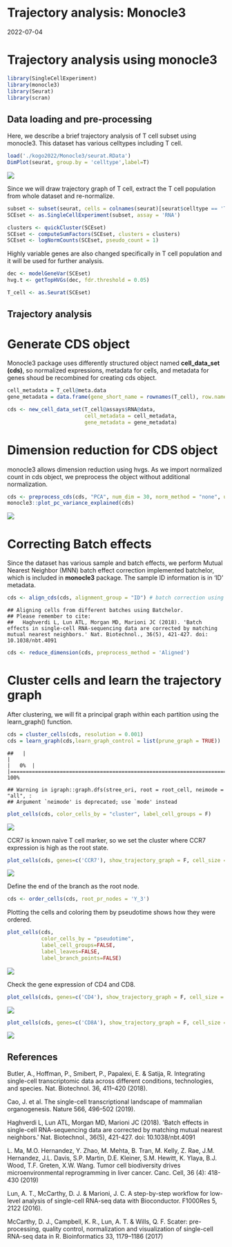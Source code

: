 Trajectory analysis: Monocle3
================
2022-07-04

# Trajectory analysis using monocle3

``` r
library(SingleCellExperiment)
library(monocle3)
library(Seurat)
library(scran)
```

## Data loading and pre-processing

Here, we describe a brief trajectory analysis of T cell subset using
monocle3. This dataset has various celltypes including T cell.

``` r
load('./kogo2022/Monocle3/seurat.RData')
DimPlot(seurat, group.by = 'celltype',label=T)
```

![](KOGO_Monocle3_markdown_files/figure-gfm/unnamed-chunk-2-1.png)<!-- -->

Since we will draw trajectory graph of T cell, extract the T cell
population from whole dataset and re-normalize.

``` r
subset <- subset(seurat, cells = colnames(seurat)[seurat$celltype == 'T cell'])
SCEset <- as.SingleCellExperiment(subset, assay = 'RNA')

clusters <- quickCluster(SCEset)
SCEset <- computeSumFactors(SCEset, clusters = clusters)
SCEset <- logNormCounts(SCEset, pseudo_count = 1)
```

Highly variable genes are also changed specifically in T cell population
and it will be used for further analysis.

``` r
dec <- modelGeneVar(SCEset)
hvg.t <- getTopHVGs(dec, fdr.threshold = 0.05)

T_cell <- as.Seurat(SCEset)
```

## Trajectory analysis

# Generate CDS object

Monocle3 package uses differently structured object named
**cell_data_set (cds)**, so normalized expressions, metadata for cells,
and metadata for genes shoud be recombined for creating cds object.

``` r
cell_metadata = T_cell@meta.data
gene_metadata = data.frame(gene_short_name = rownames(T_cell), row.names = rownames(T_cell))

cds <- new_cell_data_set(T_cell@assays$RNA@data, 
                         cell_metadata = cell_metadata, 
                         gene_metadata = gene_metadata)
```

# Dimension reduction for CDS object

monocle3 allows dimension reduction using hvgs. As we import normalized
count in cds object, we preprocess the object without additional
normalization.

``` r
cds <- preprocess_cds(cds, "PCA", num_dim = 30, norm_method = "none", use_genes = hvg.t)
monocle3::plot_pc_variance_explained(cds)
```

![](KOGO_Monocle3_markdown_files/figure-gfm/unnamed-chunk-6-1.png)<!-- -->

# Correcting Batch effects

Since the dataset has various sample and batch effects, we perform
Mutual Nearest Neighbor (MNN) batch effect correction implemented
batchelor, which is included in **monocle3** package. The sample ID
information is in ‘ID’ metadata.

``` r
cds <- align_cds(cds, alignment_group = "ID") # batch correction using MNN
```

    ## Aligning cells from different batches using Batchelor.
    ## Please remember to cite:
    ##   Haghverdi L, Lun ATL, Morgan MD, Marioni JC (2018). 'Batch effects in single-cell RNA-sequencing data are corrected by matching mutual nearest neighbors.' Nat. Biotechnol., 36(5), 421-427. doi: 10.1038/nbt.4091

``` r
cds <- reduce_dimension(cds, preprocess_method = 'Aligned')
```

# Cluster cells and learn the trajectory graph

After clustering, we will fit a principal graph within each partition
using the learn_graph() function.

``` r
cds = cluster_cells(cds, resolution = 0.001)
cds = learn_graph(cds,learn_graph_control = list(prune_graph = TRUE))
```

    ##   |                                                                              |                                                                      |   0%  |                                                                              |======================================================================| 100%

    ## Warning in igraph::graph.dfs(stree_ori, root = root_cell, neimode = "all", :
    ## Argument `neimode' is deprecated; use `mode' instead

``` r
plot_cells(cds, color_cells_by = "cluster", label_cell_groups = F)
```

![](KOGO_Monocle3_markdown_files/figure-gfm/unnamed-chunk-9-1.png)<!-- -->

CCR7 is known naive T cell marker, so we set the cluster where CCR7
expression is high as the root state.

``` r
plot_cells(cds, genes=c('CCR7'), show_trajectory_graph = F, cell_size = 1)
```

![](KOGO_Monocle3_markdown_files/figure-gfm/unnamed-chunk-10-1.png)<!-- -->

Define the end of the branch as the root node.

``` r
cds <- order_cells(cds, root_pr_nodes = 'Y_3')
```

Plotting the cells and coloring them by pseudotime shows how they were
ordered.

``` r
plot_cells(cds,
           color_cells_by = "pseudotime",
           label_cell_groups=FALSE,
           label_leaves=FALSE,
           label_branch_points=FALSE)
```

![](KOGO_Monocle3_markdown_files/figure-gfm/trajectory_pseudotime.png)<!-- -->

Check the gene expression of CD4 and CD8.

``` r
plot_cells(cds, genes=c('CD4'), show_trajectory_graph = F, cell_size = 1)
```

![](KOGO_Monocle3_markdown_files/figure-gfm/unnamed-chunk-13-1.png)<!-- -->

``` r
plot_cells(cds, genes=c('CD8A'), show_trajectory_graph = F, cell_size = 1)
```

![](KOGO_Monocle3_markdown_files/figure-gfm/unnamed-chunk-13-2.png)<!-- -->

## References

Butler, A., Hoffman, P., Smibert, P., Papalexi, E. & Satija, R. Integrating single-cell transcriptomic data across different conditions, technologies, and species. Nat. Biotechnol. 36, 411–420 (2018).

Cao, J. et al. The single-cell transcriptional landscape of mammalian organogenesis. Nature 566, 496–502 (2019).

Haghverdi L, Lun ATL, Morgan MD, Marioni JC (2018). 'Batch effects in single-cell RNA-sequencing data are corrected by matching mutual nearest neighbors.' Nat. Biotechnol., 36(5), 421-427. doi: 10.1038/nbt.4091

L. Ma, M.O. Hernandez, Y. Zhao, M. Mehta, B. Tran, M. Kelly, Z. Rae, J.M. Hernandez, J.L. Davis, S.P. Martin, D.E. Kleiner, S.M. Hewitt, K. Ylaya, B.J. Wood, T.F. Greten, X.W. Wang. Tumor cell biodiversity drives microenvironmental reprogramming in liver cancer. Canc. Cell, 36 (4): 418-430 (2019)

Lun, A. T., McCarthy, D. J. & Marioni, J. C. A step-by-step workflow for low-level analysis of single-cell RNA-seq data with Bioconductor. F1000Res 5, 2122 (2016).

McCarthy, D. J., Campbell, K. R., Lun, A. T. & Wills, Q. F. Scater: pre-processing, quality control, normalization and visualization of single-cell RNA-seq data in R. Bioinformatics 33, 1179–1186 (2017)

